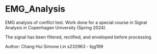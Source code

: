 # EMG_Analysis
EMG analysis of conflict test. Work done for a special course in Signal Analysis in Copenhagen University (Spring 2024).

The signal has been filtered, rectified, and enveloped before processing.

Author: Chang Hui Simone Lin s232963 - bjg199
